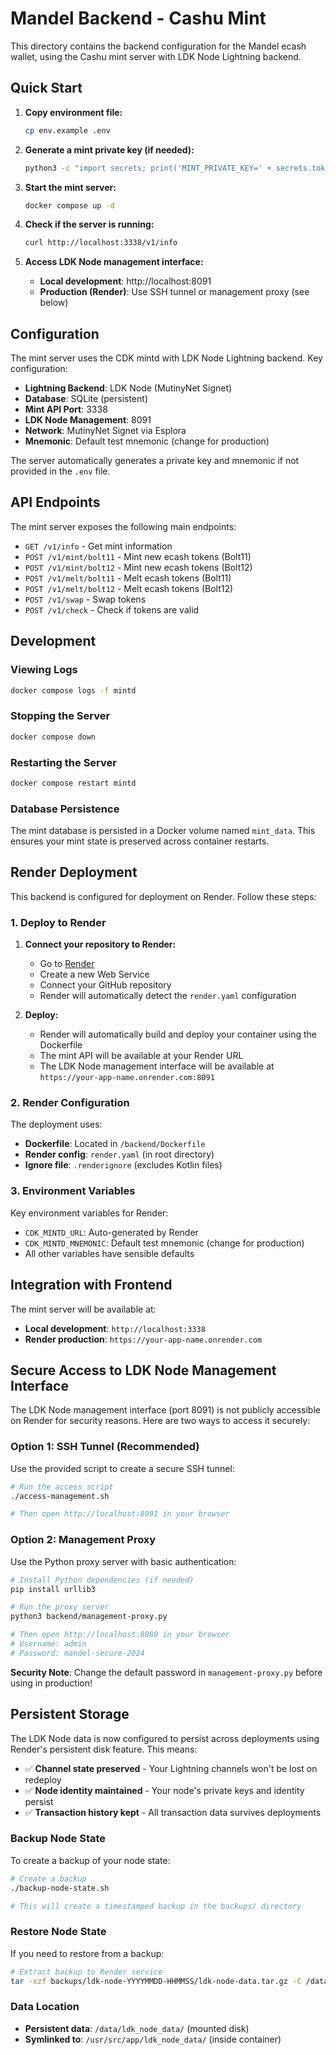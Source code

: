 # Mandel Backend - Cashu Mint

This directory contains the backend configuration for the Mandel ecash wallet, using the Cashu mint server with LDK Node Lightning backend.

## Quick Start

1. **Copy environment file:**
   ```bash
   cp env.example .env
   ```

2. **Generate a mint private key (if needed):**
   ```bash
   python3 -c "import secrets; print('MINT_PRIVATE_KEY=' + secrets.token_hex(32))" >> .env
   ```

3. **Start the mint server:**
   ```bash
   docker compose up -d
   ```

4. **Check if the server is running:**
   ```bash
   curl http://localhost:3338/v1/info
   ```

5. **Access LDK Node management interface:**
   - **Local development**: http://localhost:8091
   - **Production (Render)**: Use SSH tunnel or management proxy (see below)

## Configuration

The mint server uses the CDK mintd with LDK Node Lightning backend. Key configuration:

- **Lightning Backend**: LDK Node (MutinyNet Signet)
- **Database**: SQLite (persistent)
- **Mint API Port**: 3338
- **LDK Node Management**: 8091
- **Network**: MutinyNet Signet via Esplora
- **Mnemonic**: Default test mnemonic (change for production)

The server automatically generates a private key and mnemonic if not provided in the `.env` file.

## API Endpoints

The mint server exposes the following main endpoints:

- `GET /v1/info` - Get mint information
- `POST /v1/mint/bolt11` - Mint new ecash tokens (Bolt11)
- `POST /v1/mint/bolt12` - Mint new ecash tokens (Bolt12)
- `POST /v1/melt/bolt11` - Melt ecash tokens (Bolt11)
- `POST /v1/melt/bolt12` - Melt ecash tokens (Bolt12)
- `POST /v1/swap` - Swap tokens
- `POST /v1/check` - Check if tokens are valid

## Development

### Viewing Logs
```bash
docker compose logs -f mintd
```

### Stopping the Server
```bash
docker compose down
```

### Restarting the Server
```bash
docker compose restart mintd
```

### Database Persistence

The mint database is persisted in a Docker volume named `mint_data`. This ensures your mint state is preserved across container restarts.

## Render Deployment

This backend is configured for deployment on Render. Follow these steps:

### 1. Deploy to Render

1. **Connect your repository to Render:**
   - Go to [Render](https://render.com)
   - Create a new Web Service
   - Connect your GitHub repository
   - Render will automatically detect the `render.yaml` configuration

2. **Deploy:**
   - Render will automatically build and deploy your container using the Dockerfile
   - The mint API will be available at your Render URL
   - The LDK Node management interface will be available at `https://your-app-name.onrender.com:8091`

### 2. Render Configuration

The deployment uses:
- **Dockerfile**: Located in `/backend/Dockerfile`
- **Render config**: `render.yaml` (in root directory)
- **Ignore file**: `.renderignore` (excludes Kotlin files)

### 3. Environment Variables

Key environment variables for Render:
- `CDK_MINTD_URL`: Auto-generated by Render
- `CDK_MINTD_MNEMONIC`: Default test mnemonic (change for production)
- All other variables have sensible defaults

## Integration with Frontend

The mint server will be available at:
- **Local development**: `http://localhost:3338`
- **Render production**: `https://your-app-name.onrender.com`

## Secure Access to LDK Node Management Interface

The LDK Node management interface (port 8091) is not publicly accessible on Render for security reasons. Here are two ways to access it securely:

### Option 1: SSH Tunnel (Recommended)

Use the provided script to create a secure SSH tunnel:

```bash
# Run the access script
./access-management.sh

# Then open http://localhost:8091 in your browser
```

### Option 2: Management Proxy

Use the Python proxy server with basic authentication:

```bash
# Install Python dependencies (if needed)
pip install urllib3

# Run the proxy server
python3 backend/management-proxy.py

# Then open http://localhost:8080 in your browser
# Username: admin
# Password: mandel-secure-2024
```

**Security Note**: Change the default password in `management-proxy.py` before using in production!

## Persistent Storage

The LDK Node data is now configured to persist across deployments using Render's persistent disk feature. This means:

- ✅ **Channel state preserved** - Your Lightning channels won't be lost on redeploy
- ✅ **Node identity maintained** - Your node's private keys and identity persist
- ✅ **Transaction history kept** - All transaction data survives deployments

### Backup Node State

To create a backup of your node state:

```bash
# Create a backup
./backup-node-state.sh

# This will create a timestamped backup in the backups/ directory
```

### Restore Node State

If you need to restore from a backup:

```bash
# Extract backup to Render service
tar -xzf backups/ldk-node-YYYYMMDD-HHMMSS/ldk-node-data.tar.gz -C /data/
```

### Data Location

- **Persistent data**: `/data/ldk_node_data/` (mounted disk)
- **Symlinked to**: `/usr/src/app/ldk_node_data/` (inside container)
